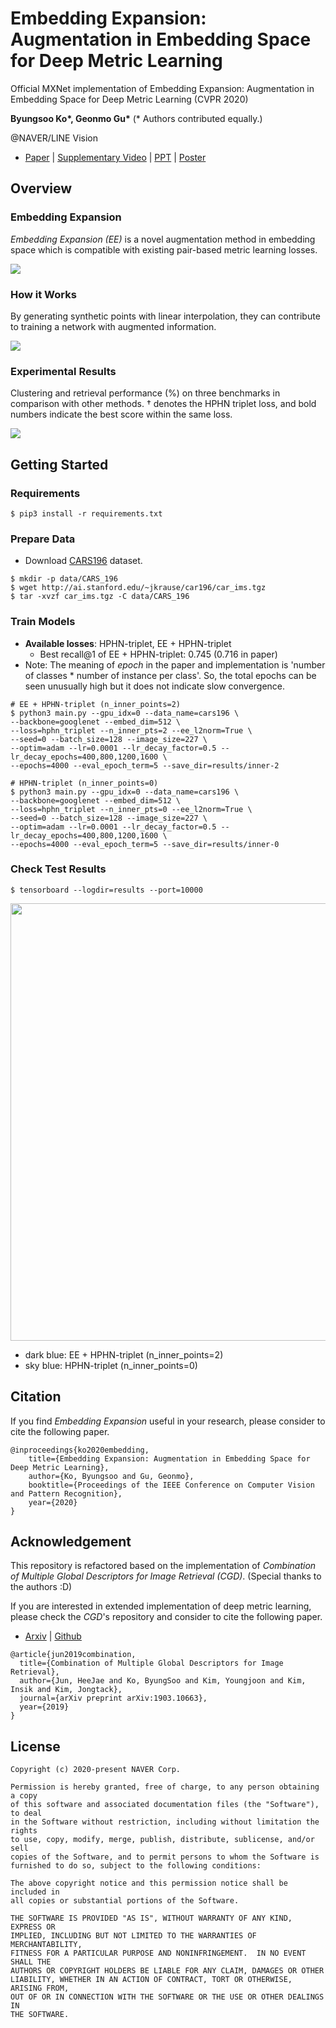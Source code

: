 # Embedding Expansion: Augmentation in Embedding Space for Deep Metric Learning

Official MXNet implementation of Embedding Expansion: Augmentation in Embedding Space for Deep Metric Learning (CVPR 2020)

**Byungsoo Ko\*, Geonmo Gu\*** (* Authors contributed equally.)

@NAVER/LINE Vision

- [Paper](https://arxiv.org/abs/2003.02546) | [Supplementary Video](https://www.youtube.com/watch?v=5msMSXyQZ5U) | [PPT](https://www.slideshare.net/ByungSooKo1/cvpr2020-embedding-expansion-augmentation-in-embedding-space-for-deep-metric-learning-ppt) | [Poster](https://www.slideshare.net/ByungSooKo1/cvpr2020-embedding-expansion-augmentation-in-embedding-space-for-deep-metric-learning-poster)


## Overview
### Embedding Expansion
*Embedding Expansion (EE)* is a novel augmentation method in embedding space which is compatible with existing pair-based metric learning losses.

<img src="figures/teaser.png">

### How it Works
By generating synthetic points with linear interpolation, they can contribute to training a network with augmented information.

<img src="figures/Supplementary_video.gif">

### Experimental Results
Clustering and retrieval performance (%) on three benchmarks in comparison with other methods. † denotes the HPHN triplet loss, and bold numbers indicate the best score within the same loss.

<img src="figures/results.png">

## Getting Started

### Requirements

```
$ pip3 install -r requirements.txt
```

### Prepare Data

+ Download [CARS196](https://ai.stanford.edu/~jkrause/cars/car_dataset.html) dataset.

```
$ mkdir -p data/CARS_196
$ wget http://ai.stanford.edu/~jkrause/car196/car_ims.tgz
$ tar -xvzf car_ims.tgz -C data/CARS_196
```

### Train Models

- **Available losses**: HPHN-triplet, EE + HPHN-triplet
  - Best recall@1 of EE + HPHN-triplet: 0.745 (0.716 in paper)
- Note: The meaning of *epoch* in the paper and implementation is 'number of classes * number of instance per class'. So, the total epochs can be seen unusually high but it does not indicate slow convergence.

```
# EE + HPHN-triplet (n_inner_points=2)
$ python3 main.py --gpu_idx=0 --data_name=cars196 \
--backbone=googlenet --embed_dim=512 \
--loss=hphn_triplet --n_inner_pts=2 --ee_l2norm=True \
--seed=0 --batch_size=128 --image_size=227 \
--optim=adam --lr=0.0001 --lr_decay_factor=0.5 --lr_decay_epochs=400,800,1200,1600 \
--epochs=4000 --eval_epoch_term=5 --save_dir=results/inner-2

# HPHN-triplet (n_inner_points=0)
$ python3 main.py --gpu_idx=0 --data_name=cars196 \
--backbone=googlenet --embed_dim=512 \
--loss=hphn_triplet --n_inner_pts=0 --ee_l2norm=True \
--seed=0 --batch_size=128 --image_size=227 \
--optim=adam --lr=0.0001 --lr_decay_factor=0.5 --lr_decay_epochs=400,800,1200,1600 \
--epochs=4000 --eval_epoch_term=5 --save_dir=results/inner-0
```


### Check Test Results
```
$ tensorboard --logdir=results --port=10000
```

<img src="figures/recall1_results.png" width="700">

- dark blue: EE + HPHN-triplet (n_inner_points=2)
- sky blue: HPHN-triplet (n_inner_points=0)

 
## Citation
If you find *Embedding Expansion* useful in your research, please consider to cite the following paper.

```
@inproceedings{ko2020embedding,
    title={Embedding Expansion: Augmentation in Embedding Space for Deep Metric Learning},
    author={Ko, Byungsoo and Gu, Geonmo},
    booktitle={Proceedings of the IEEE Conference on Computer Vision and Pattern Recognition},
    year={2020}
}
```

## Acknowledgement
This repository is refactored based on the implementation of *Combination of Multiple Global Descriptors for Image Retrieval (CGD)*.
(Special thanks to the authors :D)

If you are interested in extended implementation of deep metric learning, please check the *CGD*'s repository and consider to cite the following paper.

- [Arxiv](https://arxiv.org/abs/1903.10663) | [Github](https://github.com/naver/cgd)

```
@article{jun2019combination,
  title={Combination of Multiple Global Descriptors for Image Retrieval},
  author={Jun, HeeJae and Ko, ByungSoo and Kim, Youngjoon and Kim, Insik and Kim, Jongtack},
  journal={arXiv preprint arXiv:1903.10663},
  year={2019}
}
```

## License

```
Copyright (c) 2020-present NAVER Corp.

Permission is hereby granted, free of charge, to any person obtaining a copy
of this software and associated documentation files (the "Software"), to deal
in the Software without restriction, including without limitation the rights
to use, copy, modify, merge, publish, distribute, sublicense, and/or sell
copies of the Software, and to permit persons to whom the Software is
furnished to do so, subject to the following conditions:

The above copyright notice and this permission notice shall be included in
all copies or substantial portions of the Software.

THE SOFTWARE IS PROVIDED "AS IS", WITHOUT WARRANTY OF ANY KIND, EXPRESS OR
IMPLIED, INCLUDING BUT NOT LIMITED TO THE WARRANTIES OF MERCHANTABILITY,
FITNESS FOR A PARTICULAR PURPOSE AND NONINFRINGEMENT.  IN NO EVENT SHALL THE
AUTHORS OR COPYRIGHT HOLDERS BE LIABLE FOR ANY CLAIM, DAMAGES OR OTHER
LIABILITY, WHETHER IN AN ACTION OF CONTRACT, TORT OR OTHERWISE, ARISING FROM,
OUT OF OR IN CONNECTION WITH THE SOFTWARE OR THE USE OR OTHER DEALINGS IN
THE SOFTWARE.
```
